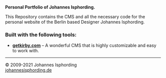 **Personal Portfolio of Johannes Isphording.**  

This Repository contains the CMS and all the necessary code for the personal website of the Berlin based Designer Johannes Isphording.

### Built with the following tools:

- **[getkirby.com](https://getkirby.com)** – A wonderful CMS that is highly customizable and easy to work with.

---

© 2009-2021 Johannes Isphording  
[johannesisphording.de](https://johannesisphording.de)
